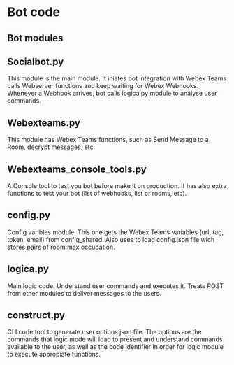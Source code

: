 # Bot code

## Bot modules

## Socialbot.py

This module is the main module. It iniates bot integration with Webex Teams calls Webserver functions and keep waiting for Webex Webhooks.
Whenever a Webhook arrives, bot calls logica.py module to analyse user commands.

## Webexteams.py

This module has Webex Teams functions, such as Send Message to a Room, decrypt messages, etc.

## Webexteams_console_tools.py

A Console tool to test you bot before make it on production. It has also extra functions to test your bot (list of webhooks, list or rooms, etc).

## config.py

Config varibles module. This one gets the Webex Teams variables (url, tag, token, email) from config_shared. Also uses to load config.json file wich stores pairs of room:max occupation.

## logica.py

Main logic code. Understand user commands and executes it.
Treats POST from other modules to deliver messages to the users.

## construct.py

CLI code tool to generate user options.json file. The options are the commands that logic mode will load to present and understand commands available to the user, as well as the code identifier in order for logic module to execute appropiate functions.
